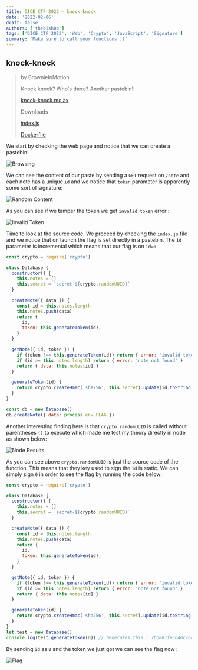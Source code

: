 ```yaml
---
title: DICE CTF 2022 – knock-knock
date: '2022-02-06'
draft: false
authors: ['thebish0p']
tags: ['DICE CTF 2022', 'Web', 'Crypto', 'JavaScript', 'Signature']
summary: 'Make sure to call your functions :)'
---
```


## knock-knock

> by BrownieInMotion
>
> Knock knock? Who's there? Another pastebin!!
>
> [knock-knock.mc.ax](knock-knock.mc.ax)
>
> Downloads
>
> [index.js](https://static.dicega.ng/uploads/d90311de33b98f393614654acad1e2f57ac87b0a309ee0548a5f9e8b18f70a8b/index.js)
>
> [Dockerfile](https://static.dicega.ng/uploads/6035c50d5bc8f1178f87aa6d16847cda0e611bdd68f72928f81f952ddef762c9/Dockerfile)

We start by checking the web page and notice that we can create a pastebin:

![Browsing](/static/images/dice-ctf-2022/knock/browsing.png)

We can see the content of our paste by sending a `GET` request on `/note` and each note has a unique `id` and we notice that `token` parameter is apparently some sort of signature:

![Random Content](/static/images/dice-ctf-2022/knock/random_content.png)

As you can see if we tamper the token we get `invalid token` error :

![Invalid Token](/static/images/dice-ctf-2022/knock/invalid_token.png)

Time to look at the source code. We proceed by checking the `index.js` file and we notice that on launch the flag is set directly in a pastebin.
The `id` parameter is incremental which means that our flag is on `id=0`

```javascript
const crypto = require('crypto')

class Database {
  constructor() {
    this.notes = []
    this.secret = `secret-${crypto.randomUUID}`
  }

  createNote({ data }) {
    const id = this.notes.length
    this.notes.push(data)
    return {
      id,
      token: this.generateToken(id),
    }
  }

  getNote({ id, token }) {
    if (token !== this.generateToken(id)) return { error: 'invalid token' }
    if (id >= this.notes.length) return { error: 'note not found' }
    return { data: this.notes[id] }
  }

  generateToken(id) {
    return crypto.createHmac('sha256', this.secret).update(id.toString()).digest('hex')
  }
}

const db = new Database()
db.createNote({ data: process.env.FLAG })
```

Another interesting finding here is that `crypto.randomUUID` is called without parentheses `()` to execute which made me test my theory directly in node as shown below:

![Node Results](/static/images/dice-ctf-2022/knock/node_results.png)

As you can see above `crypto.randomUUID` is just the source code of the function. This means that they key used to sign the `id` is static. We can simply sign `0` in order to see the flag by running the code below:

```javascript
const crypto = require('crypto')

class Database {
  constructor() {
    this.notes = []
    this.secret = `secret-${crypto.randomUUID}`
  }

  createNote({ data }) {
    const id = this.notes.length
    this.notes.push(data)
    return {
      id,
      token: this.generateToken(id),
    }
  }

  getNote({ id, token }) {
    if (token !== this.generateToken(id)) return { error: 'invalid token' }
    if (id >= this.notes.length) return { error: 'note not found' }
    return { data: this.notes[id] }
  }

  generateToken(id) {
    return crypto.createHmac('sha256', this.secret).update(id.toString()).digest('hex')
  }
}
let test = new Database()
console.log(test.generateToken(0)) // Generates this : 7bd881fe5b4dcc6cdafc3e86b4a70e07cfd12b821e09a81b976d451282f6e264
```

By sending `id` as `0` and the token we just got we can see the flag now :

![Flag](/static/images/dice-ctf-2022/knock/flag.png)
